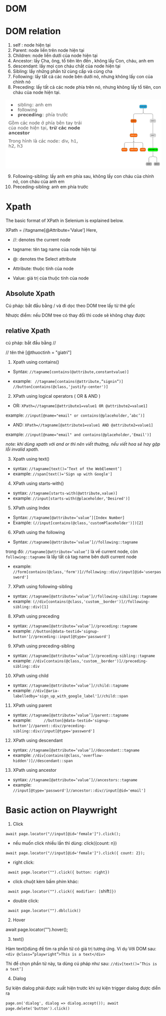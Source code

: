 # DOM
# DOM relation

1. self : node hiện tại
2. Parent: node liền trên node hiện tại
3. Children: node liền dưới của node hiện tại
4. Ancestor: lấy Cha, ông, tổ tiên lên đến <html>, không lấy Con, cháu, anh em
5. descendant: lấy mọi con cháu chắt của node hiện tại
6. Sibling: lấy những phần tử cùng cấp và cùng cha
7. Following: lấy tất cả các node bên dưới nó, nhưng không lấy con của chính nó
8. Preceding: lấy tất cả các node phía trên nó, nhưng không lấy tổ tiên, con cháu của node hiện tại.

![ví dụ](lesson-4\images\preceding.png)

9. Following-sibling: lấy anh em phía sau, không lấy con cháu của chính nó, con cháu của anh em
10. Preceding-sibling: anh em phía trước

# Xpath

The basic format of XPath in Selenium is explained below.

 XPath = //tagname[@Attribute=’Value’] 
Here,

- //: denotes the current node

- tagname: tên tag name của node hiện tại

- @: denotes the Select attribute

- Attribute: thuộc tính của node

- Value: giá trị của thuộc tính của node

## Absolute Xpath

Cú pháp: bắt đầu bằng / và đi dọc theo DOM tree lấy từ thẻ gốc 

Nhược điểm: nếu DOM tree có thay đổi thì code sẽ không chạy được

## relative Xpath

cú pháp: bắt đầu bằng // 

// tên thẻ [@thuoctinh = "giatri"]

1. Xpath using contains()

 - Syntax: `//tagname[contains(@attribute,constantvalue)] `

 - example: ` //tagname[contains(@attribute,”signin”)]`
 `//button[contains(@class,'justify-center')] `

 2. XPath using logical operators ( OR & AND )

 - OR: ` XPath=//tagname[@attribute1=value1 OR @attribute2=value1] `

 example: `//input[@name="email" or contains(@placeholder,’abc’)] `
 - AND: ` XPath=//tagname[@attribute1=value1 AND @attribute2=value1] `

 example: `//input[@name="email" and contains(@placeholder,'Email')]`

 *note: khi dùng xpath với and or thì nên viết thường, nếu viết hoa sẽ hay gặp lỗi invalid xpath.*

 3. Xpath using text()

- syntax: `//tagname[text()=’Text of the WebElement’] `
- example: `//span[text()='Sign up with Google']`

 4. XPath using starts-with()

 - syntax: `//tagname[starts-with(@attribute,value)] `
 - example: `//input[starts-with(@placeholder,'Desired')] `

 5. XPath using Index
 - Syntax: `//tagname[@attribute=’value’][Index Number] `
 - Example: `(//input[contains(@class,'customPlaceholder')])[2] `

 6. XPath using the following
- Syntax: `//tagname[@attribute=’value’]//following::tagname`

trong đó: `//tagname[@attribute=’value’]` là vế current node, còn `following::tagname` là lấy tất cả tag name bên dưới current node
- example: `//form[contains(@class,'form')]//following::div//input[@id='userpassword']`

7. XPath using following-sibling
- syntax: `//tagname[@attribute=’value’]//following-sibiling::tagname`
- example: `(//div[contains(@class,'custom__border')]//following-sibling::div)[1]`

8. XPath using preceding
- syntax: `//tagname[@attribute=’value’]//preceding::tagname`
- example: `//button[@data-testid='signup-button']//preceding::input[@type='password'] `

9. XPath using preceding-sibling
- syntax: `//tagname[@attribute=’value’]//preceding-sibling::tagname`
- example: `//div[contains(@class,'custom__border')]//preceding-sibling::div`

10. XPath using child
- syntax: `//tagname[@attribute=’value’]//child::tagname`
- example: `//div[@aria-labelledby='sign_up_with_google_label']//child::span`

11. XPath using parent
- syntax: `//tagname[@attribute=’value’]/parent::tagname`
- example: `	
//button[@data-testid='signup-button']//parent::div//preceding-sibling::div//input[@type='password']`

12. XPath using descendant
- syntax: `//tagname[@attribute=’value’]//descendant::tagname`
- example: `//div[contains(@class,'overflow-hidden')]//descendant::span`

13. XPath using ancestor
- syntax: `//tagname[@attribute=’value’]//ancestors::tagname`
- example: `//input[@type='password']//ancestor::div//input[@id='email']`


# Basic action on Playwright

1. Click

`await page.locator("//input[@id='female']").click();`

- nếu muốn click nhiều lần thì dùng: click({count: n})

`await page.locator("//input[@id='female']").click({ count: 2});`

- right click: 

` await page.locator("").click({ button: right})`

- click chuột kèm bấm phím khác:

` await page.locator("").click({ modifier: [`shift`]})`

- double click:

` await page.locator("").dblclick()`

2. Hover

await page.locator("<xpath here>").hover();

3. text()

Hàm text()dùng để tìm ra phần tử có giá trị tương ứng. Ví dụ Với DOM sau:
`<div @class=”playwright”>This is a text</div>`

Thì để chọn phần tử này, ta dùng cú pháp như sau:
`//div[text()=’This is a text’]`

4. Dialog

Sự kiện dialog phải được xuất hiện trước khi sự kiện trigger dialog được diễn ra

`page.on('dialog', dialog => dialog.accept());
await page.delete('button').click()`